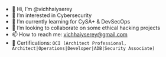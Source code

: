 - 👋 Hi, I’m @vichhaiyserey
- 👀 I’m interested in Cybersecurity
- 🌱 I’m currently learning for CySA+ & DevSecOps
- 💞️ I’m looking to collaborate on some ethical hacking projects
- 📫 How to reach me: vichhaiyserey@gmail.com
- 🎲 Certifications: 
`OCI (Architect Professional, Architect|Operations|Developer|ADB|Security Associate)`

<!---
vichhaiyserey/vichhaiyserey is a ✨ special ✨ repository because its `README.md` (this file) appears on your GitHub profile.
You can click the Preview link to take a look at your changes.
--->
